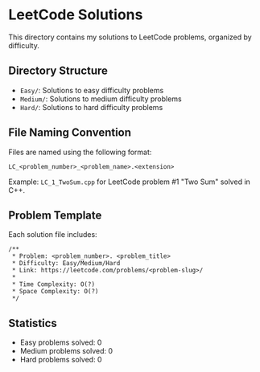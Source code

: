 # LeetCode Solutions

This directory contains my solutions to LeetCode problems, organized by difficulty.

## Directory Structure

- `Easy/`: Solutions to easy difficulty problems
- `Medium/`: Solutions to medium difficulty problems
- `Hard/`: Solutions to hard difficulty problems

## File Naming Convention

Files are named using the following format:
```
LC_<problem_number>_<problem_name>.<extension>
```

Example: `LC_1_TwoSum.cpp` for LeetCode problem #1 "Two Sum" solved in C++.

## Problem Template

Each solution file includes:

```
/**
 * Problem: <problem_number>. <problem_title>
 * Difficulty: Easy/Medium/Hard
 * Link: https://leetcode.com/problems/<problem-slug>/
 * 
 * Time Complexity: O(?)
 * Space Complexity: O(?)
 */
```

## Statistics

- Easy problems solved: 0
- Medium problems solved: 0
- Hard problems solved: 0 
